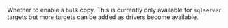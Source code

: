 Whether to enable a `bulk` copy. This is currently only available for `sqlserver` targets but more targets can be added as drivers become available.
